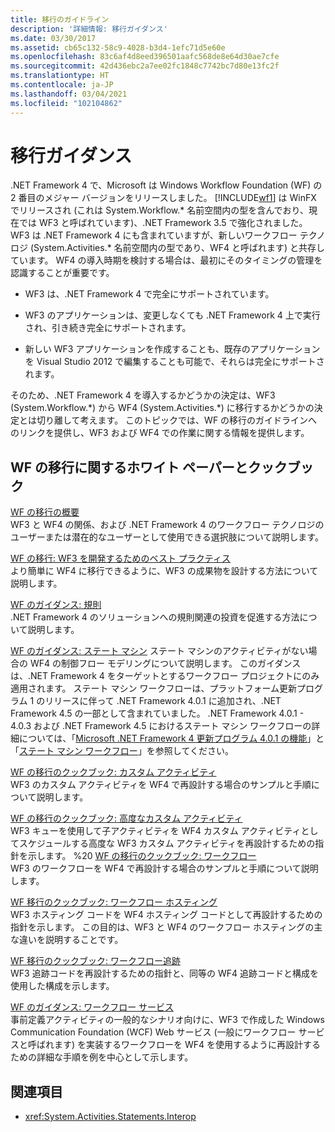 ```yaml
---
title: 移行のガイドライン
description: '詳細情報: 移行ガイダンス'
ms.date: 03/30/2017
ms.assetid: cb65c132-58c9-4028-b3d4-1efc71d5e60e
ms.openlocfilehash: 83c6af4d8eed396501aafc568de8e64d30ae7cfe
ms.sourcegitcommit: 42d436ebc2a7ee02fc1848c7742bc7d80e13fc2f
ms.translationtype: HT
ms.contentlocale: ja-JP
ms.lasthandoff: 03/04/2021
ms.locfileid: "102104862"
---
```

# <a name="migration-guidance"></a>移行ガイダンス

.NET Framework 4 で、Microsoft は Windows Workflow Foundation (WF) の 2 番目のメジャー バージョンをリリースしました。 [!INCLUDE[wf1](../../../includes/wf1-md.md)] は WinFX でリリースされ (これは System.Workflow.\* 名前空間内の型を含んでおり、現在では WF3 と呼ばれています)、.NET Framework 3.5 で強化されました。 WF3 は .NET Framework 4 にも含まれていますが、新しいワークフロー テクノロジ (System.Activities.\* 名前空間内の型であり、WF4 と呼ばれます) と共存しています。 WF4 の導入時期を検討する場合は、最初にそのタイミングの管理を認識することが重要です。

- WF3 は、.NET Framework 4 で完全にサポートされています。

- WF3 のアプリケーションは、変更しなくても .NET Framework 4 上で実行され、引き続き完全にサポートされます。

- 新しい WF3 アプリケーションを作成することも、既存のアプリケーションを Visual Studio 2012 で編集することも可能で、それらは完全にサポートされます。

そのため、.NET Framework 4 を導入するかどうかの決定は、WF3 (System.Workflow.\*) から WF4 (System.Activities.\*) に移行するかどうかの決定とは切り離して考えます。 このトピックでは、WF の移行のガイドラインへのリンクを提供し、WF3 および WF4 での作業に関する情報を提供します。

## <a name="wf-migration-white-papers-and-cookbooks"></a>WF の移行に関するホワイト ペーパーとクックブック

 [WF の移行の概要](https://download.microsoft.com/download/5/9/9/599CF8A9-5FE2-426A-A536-A83F84D38BF9/WF%20Migration%20Overview.docx)\
 WF3 と WF4 の関係、および .NET Framework 4 のワークフロー テクノロジのユーザーまたは潜在的なユーザーとして使用できる選択肢について説明します。

 [WF の移行: WF3 を開発するためのベスト プラクティス](https://download.microsoft.com/download/5/9/9/599CF8A9-5FE2-426A-A536-A83F84D38BF9/WF%20Migration%20Best%20Practices.docx)\
 より簡単に WF4 に移行できるように、WF3 の成果物を設計する方法について説明します。

 [WF のガイダンス: 規則](https://download.microsoft.com/download/5/9/9/599CF8A9-5FE2-426A-A536-A83F84D38BF9/WF4%20Rules%20Guidance.docx)\
 .NET Framework 4 のソリューションへの規則関連の投資を促進する方法について説明します。

 [WF のガイダンス: ステート マシン](https://download.microsoft.com/download/5/9/9/599CF8A9-5FE2-426A-A536-A83F84D38BF9/WF4%20State%20Machine%20Guidance.doc) ステート マシンのアクティビティがない場合の WF4 の制御フロー モデリングについて説明します。 このガイダンスは、.NET Framework 4 をターゲットとするワークフロー プロジェクトにのみ適用されます。 ステート マシン ワークフローは、プラットフォーム更新プログラム 1 のリリースに伴って .NET Framework 4.0.1 に追加され、.NET Framework 4.5 の一部として含まれていました。 .NET Framework 4.0.1 - 4.0.3 および .NET Framework 4.5 におけるステート マシン ワークフローの詳細については、「[Microsoft .NET Framework 4 更新プログラム 4.0.1 の機能](/previous-versions/dotnet/netframework-4.0/hh290669(v=vs.100))」と「[ステート マシン ワークフロー](state-machine-workflows.md)」を参照してください。

 [WF の移行のクックブック: カスタム アクティビティ](https://download.microsoft.com/download/5/9/9/599CF8A9-5FE2-426A-A536-A83F84D38BF9/WF%20Migration%20Cookbook%20Custom%20Activities.docx)\
 WF3 のカスタム アクティビティを WF4 で再設計する場合のサンプルと手順について説明します。

 [WF の移行のクックブック: 高度なカスタム アクティビティ](https://download.microsoft.com/download/5/9/9/599CF8A9-5FE2-426A-A536-A83F84D38BF9/WF%20Migration%20Cookbook%20Advanced%20Custom%20Activities.docx)\
 WF3 キューを使用して子アクティビティを WF4 カスタム アクティビティとしてスケジュールする高度な WF3 カスタム アクティビティを再設計するための指針を示します。
%20 [WF の移行のクックブック: ワークフロー](https://download.microsoft.com/download/5/9/9/599CF8A9-5FE2-426A-A536-A83F84D38BF9/WF%20Migration%20Cookbook%20Workflows.docx)\
 WF3 のワークフローを WF4 で再設計する場合のサンプルと手順について説明します。

 [WF 移行のクックブック: ワークフロー ホスティング](https://download.microsoft.com/download/5/9/9/599CF8A9-5FE2-426A-A536-A83F84D38BF9/WF%20Migration%20Cookbook%20Workflow%20Hosting.docx)\
 WF3 ホスティング コードを WF4 ホスティング コードとして再設計するための指針を示します。 この目的は、WF3 と WF4 のワークフロー ホスティングの主な違いを説明することです。

 [WF 移行のクックブック: ワークフロー追跡](https://download.microsoft.com/download/5/9/9/599CF8A9-5FE2-426A-A536-A83F84D38BF9/WF%20Migration%20Cookbook%20Workflow%20Tracking.docx)\
 WF3 追跡コードを再設計するための指針と、同等の WF4 追跡コードと構成を使用した構成を示します。

 [WF のガイダンス: ワークフロー サービス](https://download.microsoft.com/download/5/9/9/599CF8A9-5FE2-426A-A536-A83F84D38BF9/WF4%20Workflow%20Services%20Guidance.docx)\
 事前定義アクティビティの一般的なシナリオ向けに、WF3 で作成した Windows Communication Foundation (WCF) Web サービス (一般にワークフロー サービスと呼ばれます) を実装するワークフローを WF4 を使用するように再設計するための詳細な手順を例を中心として示します。

## <a name="see-also"></a>関連項目

- <xref:System.Activities.Statements.Interop>
